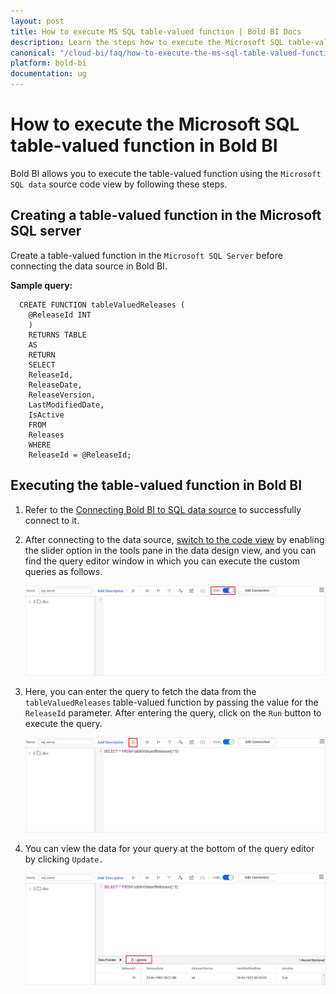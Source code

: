 ```yaml
---
layout: post
title: How to execute MS SQL table-valued function | Bold BI Docs
description: Learn the steps how to execute the Microsoft SQL table-valued function in Bold BI with MS SQL data source in embedded mode of Web designer.
canonical: "/cloud-bi/faq/how-to-execute-the-ms-sql-table-valued-function-in-bold-bi/"
platform: bold-bi
documentation: ug
---
```


# How to execute the Microsoft SQL table-valued function in Bold BI

Bold BI allows you to execute the table-valued function using the `Microsoft SQL data` source code view by following these steps.

## Creating a table-valued function in the Microsoft SQL server

Create a table-valued function in the `Microsoft SQL Server` before connecting the data source in Bold BI. 

**Sample query:**

      CREATE FUNCTION tableValuedReleases (
        @ReleaseId INT
        )
        RETURNS TABLE
        AS
        RETURN
        SELECT
        ReleaseId,
        ReleaseDate,
        ReleaseVersion,
        LastModifiedDate,
        IsActive
        FROM
        Releases
        WHERE
        ReleaseId = @ReleaseId;

## Executing the table-valued function in Bold BI

1.	Refer to the [Connecting Bold BI to SQL data source](https://help.boldbi.com/embedded-bi/working-with-data-source/data-connectors/sql-data-source/#connecting-bold-bi-to-microsoft-sql-server-data-source) to successfully connect to it.

2.	After connecting to the data source, [switch to the code view](https://help.boldbi.com/embedded-bi/working-with-data-source/data-connectors/sql-data-source/#switch-to-code-view) by enabling the slider option in the tools pane in the data design view, and you can find the query editor window in which you can execute the custom queries as follows.

	![Code view mode](/static/assets/embedded/faq/images/tablevalued-code-view.png#max-width=100%)
	
3.	Here, you can enter the query to fetch the data from the `tableValuedReleases` table-valued function by passing the value for the `ReleaseId` parameter. After entering the query, click on the `Run` button to execute the query.

	![Alter query](/static/assets/embedded/faq/images/table-valued-query.png#max-width=100%)
	
4.	You can view the data for your query at the bottom of the query editor by clicking `Update.`
    
	![Preview data](/static/assets/embedded/faq/images/table-valued-data.png#max-width=100%)
	